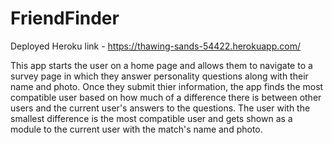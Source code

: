 # FriendFinder

Deployed Heroku link - https://thawing-sands-54422.herokuapp.com/

This app starts the user on a home page and allows them to navigate to a survey page in which they answer personality questions along with their name and photo. 
Once they submit thier information, the app finds the most compatible user based on how much of a difference there is between other users and the current user's answers to the questions. The user with the smallest difference is the most compatible user and gets shown as a module to the current user with the match's name and photo.
